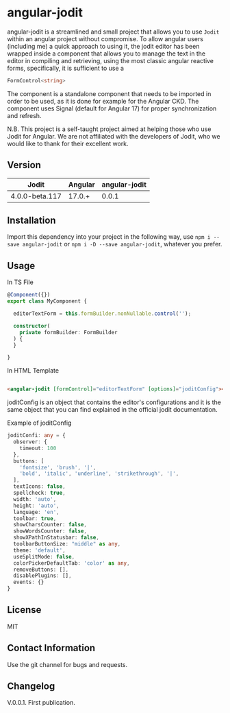 # angular-jodit

angular-jodit is a streamlined and small project that allows you to use `Jodit` within an angular project without compromise.
To allow angular users (including me) a quick approach to using it,
the jodit editor has been wrapped inside a component that allows you to manage the text in the editor in compiling and retrieving,
using the most classic angular reactive forms, specifically, it is sufficient to use a

```typescript 
FormControl<string>
```

The component is a standalone component that needs to be imported in order to be used, as it is done for example for the Angular CKD. 
The component uses Signal (default for Angular 17) for proper synchronization and refresh.

N.B. This project is a self-taught project aimed at helping those who use Jodit for Angular. 
We are not affiliated with the developers of Jodit, who we would like to thank for their excellent work.

## Version

|Jodit | Angular | angular-jodit |
| - |---------| - |
| 4.0.0-beta.117 | 17.0.+  | 0.0.1 |

## Installation

Import this dependency into your project in the following way, use `npm i --save angular-jodit` or `npm i -D --save angular-jodit`,
whatever you prefer.

## Usage

In TS File

```typescript
@Component({})
export class MyComponent {

  editorTextForm = this.formBuilder.nonNullable.control('');

  constructor(
    private formBuilder: FormBuilder
  ) {
  }

}
```

In HTML Template

```html

<angular-jodit [formControl]="editorTextForm" [options]="joditConfig"></angular-jodit>
```

joditConfig is an object that contains the editor's configurations and it is the same object that you can find explained in the official jodit documentation.

Example of joditConfig

```typescript
joditConfi: any = {
  observer: {
    timeout: 100
  },
  buttons: [
    'fontsize', 'brush', '|',
    'bold', 'italic', 'underline', 'strikethrough', '|',
  ],
  textIcons: false,
  spellcheck: true,
  width: 'auto',
  height: 'auto',
  language: 'en',
  toolbar: true,
  showCharsCounter: false,
  showWordsCounter: false,
  showXPathInStatusbar: false,
  toolbarButtonSize: "middle" as any,
  theme: 'default',
  useSplitMode: false,
  colorPickerDefaultTab: 'color' as any,
  removeButtons: [],
  disablePlugins: [],
  events: {}
}
```

## License

MIT

## Contact Information

Use the git channel for bugs and requests.

## Changelog

V.0.0.1. First publication.
